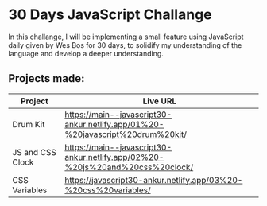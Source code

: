 # 30 Days JavaScript Challange

In this challange, I will be implementing a small feature using JavaScript daily given by Wes Bos for 30 days, to solidify my understanding of the language and develop a deeper understanding.

## Projects made:

| Project          | Live URL                                                                       |
| ---------------- | ------------------------------------------------------------------------------ |
| Drum Kit         | https://main--javascript30-ankur.netlify.app/01%20-%20javascript%20drum%20kit/ |
| JS and CSS Clock | https://main--javascript30-ankur.netlify.app/02%20-%20js%20and%20css%20clock/  |
| CSS Variables    | https://javascript30-ankur.netlify.app/03%20-%20css%20variables/               |
